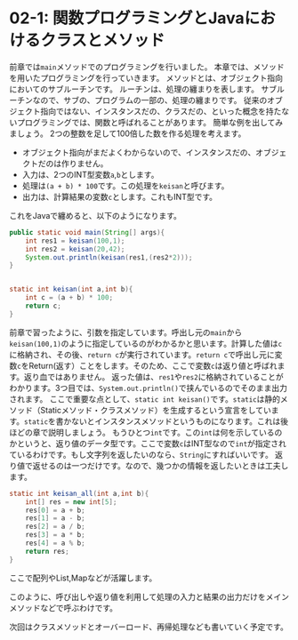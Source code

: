 # 02-1: 関数プログラミングとJavaにおけるクラスとメソッド

前章では`main`メソッドでのプログラミングを行いました。
本章では、メソッドを用いたプログラミングを行っていきます。
メソッドとは、オブジェクト指向においてのサブルーチンです。
ルーチンは、処理の纏まりを表します。
サブルーチンなので、サブの、プログラムの一部の、処理の纏まりです。
従来のオブジェクト指向ではない、インスタンスだの、クラスだの、といった概念を持たないプログラミングでは、関数と呼ばれることがあります。
簡単な例を出してみましょう。
2つの整数を足して100倍した数を作る処理を考えます。

- オブジェクト指向がまだよくわからないので、インスタンスだの、オブジェクトだのは作りません。
- 入力は、2つのINT型変数`a`,`b`とします。
- 処理は`(a + b) * 100`です。この処理を`keisan`と呼びます。
- 出力は、計算結果の変数`c`とします。これもINT型です。

これをJavaで纏めると、以下のようになります。

```java
public static void main(String[] args){
    int res1 = keisan(100,1);
    int res2 = keisan(20,42);
    System.out.println(keisan(res1,(res2*2)));
}


static int keisan(int a,int b){
    int c = (a + b) * 100;
    return c;
}
```

前章で習ったように、引数を指定しています。呼出し元の`main`から`keisan(100,1)`のように指定しているのがわかるかと思います。計算した値は`c`に格納され、その後、`return c`が実行されています。`return c`で呼出し元に変数`c`をReturn(返す）ことをします。そのため、ここで変数`c`は返り値と呼ばれます。返り血ではありません。
返った値は、`res1`や`res2`に格納されていることがわかります。3つ目では、`System.out.println()`で挟んでいるのでそのまま出力されます。
ここで重要な点として、`static int keisan()`です。`static`は静的メソッド（Staticメソッド・クラスメソッド）を生成するという宣言をしています。`static`を書かないとインスタンスメソッドというものになります。これは後ほどの章で説明しましょう。
もうひとつ`int`です。この`int`は何を示しているのかというと、返り値のデータ型です。ここで変数`c`はINT型なので`int`が指定されているわけです。もし文字列を返したいのなら、`String`にすればいいです。
返り値で返せるのは一つだけです。なので、幾つかの情報を返したいときは工夫します。

```java
static int keisan_all(int a,int b){
    int[] res = new int[5];
    res[0] = a + b;
    res[1] = a - b;
    res[2] = a / b;
    res[3] = a * b;
    res[4] = a % b;
    return res;
}
```
ここで配列やList,Mapなどが活躍します。


このように、呼び出しや返り値を利用して処理の入力と結果の出力だけをメインメソッドなどで呼ぶわけです。

次回はクラスメソッドとオーバーロード、再帰処理なども書いていく予定です。

